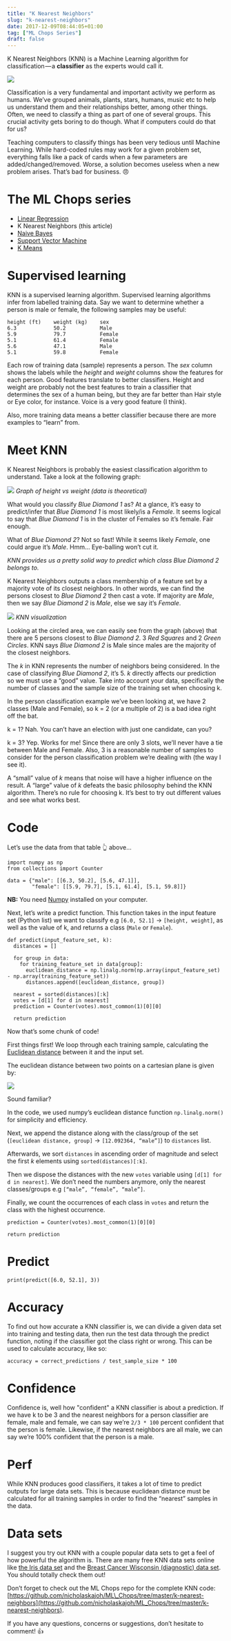 ```yaml
---
title: "K Nearest Neighbors"
slug: "k-nearest-neighbors"
date: 2017-12-09T08:44:05+01:00
tag: ["ML Chops Series"]
draft: false
---
```


K Nearest Neighbors (KNN) is a Machine Learning algorithm for classification — a **classifier** as the experts would call it.

![](https://cdn-images-1.medium.com/max/800/1*eg_VDV5KPHZ-aIzbI11fwg.jpeg)

Classification is a very fundamental and important activity we perform as humans. We’ve grouped animals, plants, stars, humans, music etc to help us understand them and their relationships better, among other things. Often, we need to classify a thing as part of one of several groups. This crucial activity gets boring to do though. What if computers could do that for us?

Teaching computers to classify things has been very tedious until Machine Learning. While hard-coded rules may work for a given problem set, everything falls like a pack of cards when a few parameters are added/changed/removed. Worse, a solution becomes useless when a new problem arises. That’s bad for business. 😠

# The ML Chops series
- [Linear Regression](/linear-regression)
- K Nearest Neighbors (this article)
- [Naive Bayes](/naive-bayes)
- [Support Vector Machine](/support-vector-machine)
- [K Means](/k-means)

# Supervised learning

KNN is a supervised learning algorithm. Supervised learning algorithms infer from labelled training data. Say we want to determine whether a person is male or female, the following samples may be useful:

    height (ft)    weight (kg)    sex  
    6.3            50.2           Male  
    5.9            79.7           Female  
    5.1            61.4           Female  
    5.6            47.1           Male  
    5.1            59.8           Female

Each row of training data (sample) represents a person. The _sex_ column shows the labels while the _height_ and _weight_ columns show the features for each person. Good features translate to better classifiers. Height and weight are probably not the best features to train a classifier that determines the sex of a human being, but they are far better than Hair style or Eye color, for instance. Voice is a very good feature (I think).

Also, more training data means a better classifier because there are more examples to “learn” from.

# Meet KNN

K Nearest Neighbors is probably the easiest classification algorithm to understand. Take a look at the following graph:

![](https://cdn-images-1.medium.com/max/800/1*hhHhEwuLhRMXQ6gSXEOqdg.png)
_Graph of height vs weight (data is theoretical)_

What would you classify _Blue Diamond 1_ as? At a glance, it’s easy to predict/infer that _Blue Diamond 1_ is most likely/is a _Female_. It seems logical to say that _Blue Diamond 1_ is in the cluster of Females so it’s female. Fair enough.

What of _Blue Diamond 2_? Not so fast! While it seems likely _Female_, one could argue it’s _Male_. Hmm… Eye-balling won’t cut it.

_KNN provides us a pretty solid way to predict which class Blue Diamond 2 belongs to._

K Nearest Neighbors outputs a class membership of a feature set by a majority vote of its closest neighbors. In other words, we can find the persons closest to _Blue Diamond 2_ then cast a vote. If majority are _Male_, then we say _Blue Diamond 2_ is _Male_, else we say it’s _Female_.

![](https://cdn-images-1.medium.com/max/800/1*KVn_DG3XvlEiizLesA0rHQ.png)
_KNN visualization_

Looking at the circled area, we can easily see from the graph (above) that there are 5 persons closest to _Blue Diamond 2_. 3 _Red Squares_ and 2 _Green Circles_. KNN says _Blue Diamond 2_ is Male since males are the majority of the closest neighbors.

The _k_ in KNN represents the number of neighbors being considered. In the case of classifying _Blue Diamond 2_, it’s 5. _k_ directly affects our prediction so we must use a “good” value. Take into account your data, specifically the number of classes and the sample size of the training set when choosing k.

In the person classification example we’ve been looking at, we have 2 classes (Male and Female), so k = 2 (or a multiple of 2) is a bad idea right off the bat.

k = 1? Nah. You can’t have an election with just one candidate, can you?

k = 3? Yep. Works for me! Since there are only 3 slots, we’ll never have a tie between Male and Female. Also, 3 is a reasonable number of samples to consider for the person classification problem we’re dealing with (the way I see it).

A “small” value of _k_ means that noise will have a higher influence on the result. A “large” value of _k_ defeats the basic philosophy behind the KNN algorithm. There’s no rule for choosing k. It’s best to try out different values and see what works best.

# Code

Let’s use the data from that table 👆 above…

    import numpy as np  
    from collections import Counter

    data = {"male": [[6.3, 50.2], [5.6, 47.1]],  
            "female": [[5.9, 79.7], [5.1, 61.4], [5.1, 59.8]]}

__NB:__ You need [Numpy](https://pypi.python.org/pypi/numpy) installed on your computer.

Next, let’s write a predict function. This function takes in the input feature set (Python list) we want to classify e.g `[6.0, 52.1]` -> `[height, weight]`, as well as the value of k, and returns a class (`Male` or `Female`).

    def predict(input_feature_set, k):  
      distances = []

      for group in data:  
        for training_feature_set in data[group]:  
          euclidean_distance = np.linalg.norm(np.array(input_feature_set) - np.array(training_feature_set))  
          distances.append([euclidean_distance, group])

      nearest = sorted(distances)[:k]  
      votes = [d[1] for d in nearest]   
      prediction = Counter(votes).most_common(1)[0][0]

      return prediction

Now that’s some chunk of code!

First things first! We loop through each training sample, calculating the [Euclidean distance](https://en.wikipedia.org/wiki/Euclidean_distance) between it and the input set.

The euclidean distance between two points on a cartesian plane is given by:

![](https://cdn-images-1.medium.com/max/800/1*j8gq_zqgxLfkbDMCFVDJvg.png)

Sound familiar?

In the code, we used numpy’s euclidean distance function `np.linalg.norm()` for simplicity and efficiency.

Next, we append the distance along with the class/group of the set (`[euclidean distance, group]` -> `[12.092364, “male”]`) to `distances` list.

Afterwards, we sort `distances` in ascending order of magnitude and select the first _k_ elements using `sorted(distances)[:k]`.

Then we dispose the distances with the new `votes` variable using `[d[1] for d in nearest]`. We don’t need the numbers anymore, only the nearest classes/groups e.g `[“male”, “female”, “male”]`.

Finally, we count the occurrences of each class in `votes` and return the class with the highest occurrence.

    prediction = Counter(votes).most_common(1)[0][0]

    return prediction

# Predict

    print(predict([6.0, 52.1], 3))

# Accuracy

To find out how accurate a KNN classifier is, we can divide a given data set into training and testing data, then run the test data through the predict function, noting if the classifier got the class right or wrong. This can be used to calculate accuracy, like so:

    accuracy = correct_predictions / test_sample_size * 100

# Confidence

Confidence is, well how "confident" a KNN classifier is about a prediction. If we have k to be 3 and the nearest neighbors for a person classifier are female, male and female, we can say we’re `2/3 * 100` percent confident that the person is female. Likewise, if the nearest neighbors are all male, we can say we’re 100% confident that the person is a male.

# Perf

While KNN produces good classifiers, it takes a lot of time to predict outputs for large data sets. This is because euclidean distance must be calculated for all training samples in order to find the “nearest” samples in the data.

# Data sets

I suggest you try out KNN with a couple popular data sets to get a feel of how powerful the algorithm is. There are many free KNN data sets online like [the Iris data set](https://www.kaggle.com/styven/iris-dataset) and the [Breast Cancer Wisconsin (diagnostic) data set](https://www.kaggle.com/uciml/breast-cancer-wisconsin-data). You should totally check them out!

Don’t forget to check out the ML Chops repo for the complete KNN code: [https://github.com/nicholaskajoh/ML\_Chops/tree/master/k-nearest-neighbors](https://github.com/nicholaskajoh/ML_Chops/tree/master/k-nearest-neighbors).

If you have any questions, concerns or suggestions, don’t hesitate to comment! 👍

